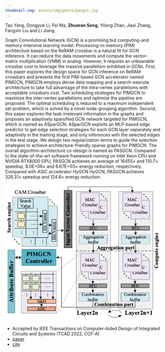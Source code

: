 ```yaml
---
thumbnail-img: assets/img/posts/pasgcn.jpg
---
```


Tao Yang, Dongyue Li, Fei Ma, **Zhuoran Song**, Yilong Zhao, Jiaxi Zhang, Fangxin Liu and Li Jiang.

Graph Convolutional Network (GCN) is a promising but computing-and memory-intensive learning model. Processing-in-memory (PIM) architecture based on the ReRAM crossbar is a natural fit for GCN inference. It can reduce the data movements and compute the vector-matrix multiplication (VMM) in analog. However, it requires an unbearable crossbar cost to leverage the massive parallelism exhibited in GCNs. First, this paper explores the design space for GCN inference on ReRAM crossbars and presents the first PIM-based GCN accelerator named PIMGCN, PIMGCN employs dense data mapping and a search-execute architecture to take full advantage of the intra-vertex parallelisms with acceptable crossbars cost. Two scheduling strategies for PIMGCN to maximize the inter-vertex parallelisms and optimize the pipeline are proposed. The optimal scheduling is reduced to a maximum independent set problem, which is solved by a novel node-grouping algorithm. Second, this paper explores the task-irrelevant information in the graphs and proposes an adaptively sparsified GCN network targeted for PIMGCN, which is named as ASparGCN. ASparGCN exploits an MLP-based edge predictor to get edge selection strategies for each GCN layer separately and adaptively in the training stage, and only inferences with the selected edges in the test stage. We design two regularization terms to guide the selection strategies to achieve architecture-friendly sparse graphs for PIMGCN. The overall algorithm-architecture co-design is named as PASGCN. Compared to the state-of-the-art software framework running on Intel Xeon CPU and NVIDIA RTX8000 GPU, PASGCN achieves an average of 16455× and 110.7× speedup, 8.0E+06× and 6.67E+03× energy reduction, respectively. Compared with ASIC accelerator HyGCN HyGCN, PASGCN achieves 326.31× speedup and 124.8× energy reduction.

![pasgcn](/assets/img/posts/pasgcn.jpg)

* Accepted by IEEE Transactions on Computer-Aided Design of Integrated Circuits and Systems (TCAD 2022, CCF-A)
* [paper]()
* [cite]()